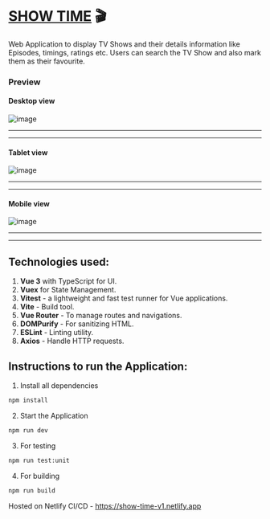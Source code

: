 # [SHOW TIME](https://show-time-v1.netlify.app/)  🎬

Web Application to display TV Shows and their details information like Episodes, timings, ratings etc. Users can search the TV Show and also mark them as their favourite.

### Preview

#### Desktop view
![image](https://user-images.githubusercontent.com/40830836/230789156-b4dad467-109c-4259-a1c9-7a2fb594a07b.png)



---
---
#### Tablet view
![image](https://user-images.githubusercontent.com/40830836/230789203-74c6a3a9-48bc-4c2d-913c-e21a95b81862.png)



---
---
#### Mobile view

![image](https://user-images.githubusercontent.com/40830836/230789212-93152cec-1aee-4fab-a4d3-25ede3c9f8fd.png)

---
---
## Technologies used:

1. **Vue 3** with TypeScript for UI.
2. **Vuex** for State Management.
3. **Vitest** - a lightweight and fast test runner for Vue applications.
4. **Vite** - Build tool.
5. **Vue Router** - To manage routes and navigations.
6. **DOMPurify** - For sanitizing HTML.
7. **ESLint** - Linting utility.
8. **Axios** - Handle HTTP requests.

## Instructions to run the Application:

1. Install all dependencies

```sh
npm install
```

2. Start the Application

```sh
npm run dev
```

3. For testing

```sh
npm run test:unit
```

4. For building

```sh
npm run build
```

Hosted on Netlify CI/CD - https://show-time-v1.netlify.app
